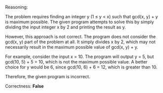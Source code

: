 Reasoning:

The problem requires finding an integer y (1 ≤ y < x) such that gcd(x, y) + y is maximum possible. The given program attempts to solve this by simply dividing the input integer x by 2 and printing the result as y.

However, this approach is not correct. The program does not consider the gcd(x, y) part of the problem at all. It simply divides x by 2, which may not necessarily result in the maximum possible value of gcd(x, y) + y.

For example, consider the input x = 10. The program will output y = 5, but gcd(10, 5) + 5 = 10, which is not the maximum possible value. A better choice for y would be 6, since gcd(10, 6) + 6 = 12, which is greater than 10.

Therefore, the given program is incorrect.

Correctness: **False**